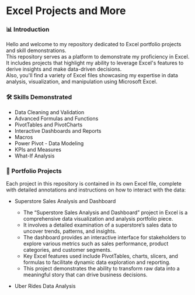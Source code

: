# Excel Projects and More

### 📊 Introduction

Hello and welcome to my repository dedicated to Excel portfolio projects and skill demonstrations. 
<br>
This repository serves as a platform to demonstrate my proficiency in Excel. It includes projects that highlight my ability to leverage Excel's features to derive insights and make data-driven decisions. 
<br>
Also, you'll find a variety of Excel files showcasing my expertise in data analysis, visualization, and manipulation using Microsoft Excel.

### 🛠 Skills Demonstrated

- Data Cleaning and Validation
- Advanced Formulas and Functions
- PivotTables and PivotCharts
- Interactive Dashboards and Reports
- Macros
- Power Pivot - Data Modeling
- KPIs and Measures
- What-If Analysis

### 📁 Portfolio Projects

Each project in this repository is contained in its own Excel file, complete with detailed annotations and instructions on how to interact with the data:

- Superstore Sales Analysis and Dashboard

    - The “Superstore Sales Analysis and Dashboard” project in Excel is a comprehensive data visualization and analysis portfolio piece.
    - It involves a detailed examination of a superstore’s sales data to uncover trends, patterns, and insights.
    - The dashboard provides an interactive interface for stakeholders to explore various metrics such as sales performance, product categories, and customer segments.
    - Key Excel features used include PivotTables, charts, slicers, and formulas to facilitate dynamic data exploration and reporting.
    - This project demonstrates the ability to transform raw data into a meaningful story that can drive business decisions.

- Uber Rides Data Analysis
